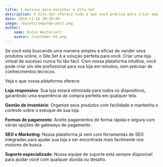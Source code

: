 ```yaml
---
title: 5 motivos para escolher o Site.Set
description: O Site.Set oferece tudo o que você precisa para criar uma loja online eficiente e personalizada. Desde a integração com sistemas de pagamento até a criação de páginas de vendas, veja por que milhares de empreendedores escolhem nossa plataforma.
date: 2024-11-16 10:20:00
image: /assets/segundo-post.png
author:
    name: Dulce Westervelt
    avatar: /customer-03.png
---
```


Se você está buscando uma maneira simples e eficaz de vender seus produtos online, o Site.Set é a solução perfeita para você. Criar uma loja virtual de sucesso nunca foi tão fácil. Com nossa plataforma intuitiva, você pode criar um site profissional para sua loja em minutos, sem precisar de conhecimentos técnicos.

Veja o que nossa plataforma oferece:

**Loja responsiva**: Sua loja estará otimizada para todos os dispositivos, garantindo uma experiência de compra perfeita em qualquer tela.

**Gestão de inventário**: Organize seus produtos com facilidade e mantenha o controle sobre o estoque de sua loja.

**Formas de pagamento**: Aceite pagamentos de forma rápida e segura com várias opções de gateways de pagamento.

**SEO e Marketing**: Nossa plataforma já vem com ferramentas de SEO integradas para ajudar sua loja a ser encontrada mais facilmente nos motores de busca.

**Suporte especializado**: Nossa equipe de suporte está sempre disponível para ajudar você com qualquer dúvida ou desafio.


